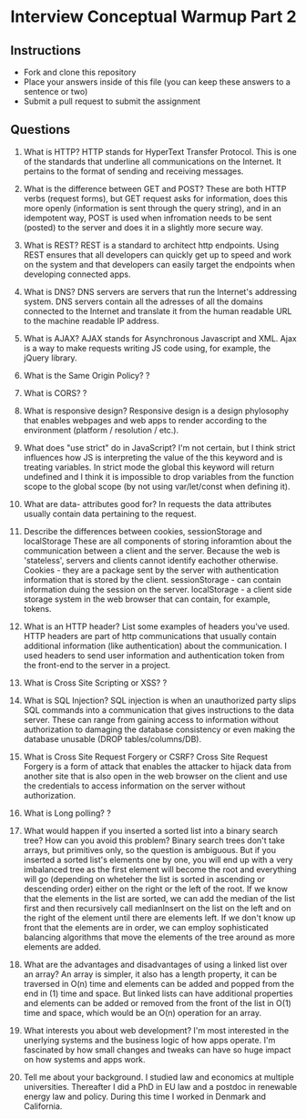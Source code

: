 # Interview Conceptual Warmup Part 2

## Instructions

* Fork and clone this repository
* Place your answers inside of this file (you can keep these answers to a sentence or two)
* Submit a pull request to submit the assignment

## Questions

1.  What is HTTP?
HTTP stands for HyperText Transfer Protocol. This is one of the standards that underline all communications on the Internet. It pertains to the format of sending and receiving messages.

2.  What is the difference between GET and POST?
These are both HTTP verbs (request forms), but GET request asks for information, does this more openly (information is sent through the query string), and in an idempotent way, POST is used when infromation needs to be sent (posted) to the server and does it in a slightly more secure way.

3.  What is REST?
REST is a standard to architect http endpoints. Using REST ensures that all developers can quickly get up to speed and work on the system and that developers can easily target the endpoints when developing connected apps.

4.  What is DNS?
DNS servers are servers that run the Internet's addressing system. DNS servers contain all the adresses of all the domains connected to the Internet and translate it from the human readable URL to the machine readable IP address.

5.  What is AJAX?
AJAX stands for Asynchronous Javascript and XML. Ajax is a way to make requests writing JS code using, for example, the jQuery library.

6.  What is the Same Origin Policy?
?

7.  What is CORS?
?

8.  What is responsive design?
Responsive design is a design phylosophy that enables webpages and web apps to render according to the environment (platform / resolution / etc.).

9.  What does "use strict" do in JavaScript?
I'm not certain, but I think strict influences how JS is interpreting the value of the this keyword and is treating variables. In strict mode the global this keyword will return undefined and I think it is impossible to drop variables from the function scope to the global scope (by not using var/let/const when defining it). 

10. What are data- attributes good for?
In requests the data attributes usually contain data pertaining to the request.

11. Describe the differences between cookies, sessionStorage and localStorage
These are all components of storing inforamtion about the communication between a client and the server. Because the web is 'stateless', servers and clients cannot identify eachother otherwise.
Cookies - they are a package sent by the server with authentication information that is stored by the client.
sessionStorage - can contain information duing the session on the server.
localStorage - a client side storage system in the web browser that can contain, for example, tokens.

12. What is an HTTP header? List some examples of headers you've used.
HTTP headers are part of http communications that usually contain additional information (like authentication) about the communication. I used headers to send user information and authentication token from the front-end to the server in a project.

13. What is Cross Site Scripting or XSS?
?

14. What is SQL Injection?
SQL injection is when an unauthorized party slips SQL commands into a communication that gives instructions to the data server. These can range from gaining access to information without authorization to damaging the database consistency or even making the database unusable (DROP tables/columns/DB).

15. What is Cross Site Request Forgery or CSRF?
Cross Site Request Forgery is a form of attack that enables the attacker to hijack data from another site that is also open in the web browser on the client and use the credentials to access information on the server without authorization.

16. What is Long polling?
?

17. What would happen if you inserted a sorted list into a binary search tree? How can you avoid this problem?
Binary search trees don't take arrays, but primitives only, so the question is ambiguous.
But if you inserted a sorted list's elements one by one, you will end up with a very imbalanced tree as the first element will become the root and everything will go (depending on wheteher the list is sorted in ascending or descending order) either on the right or the left of the root.
If we know that the elements in the list are sorted, we can add the median of the list first and then recursively call medianInsert on the list on the left and on the right of the element until there are elements left.
If we don't know up front that the elements are in order, we can employ sophisticated balancing algorithms that move the elements of the tree around as more elements are added.

18. What are the advantages and disadvantages of using a linked list over an array?
An array is simpler, it also has a length property, it can be traversed in O(n) time and elements can be added and popped from the end in (1) time and space. But linked lists can have additional properties and elements can be added or removed from the front of the list in O(1) time and space, which would be an O(n) operation for an array. 

19. What interests you about web development?
I'm most interested in the unerlying systems and the business logic of how apps operate. I'm fascinated by how small changes and tweaks can have so huge impact on how systems and apps work.

20. Tell me about your background.
I studied law and economics at multiple universities. Thereafter I did a PhD in EU law and a postdoc in renewable energy law and policy. During this time I worked in Denmark and California.